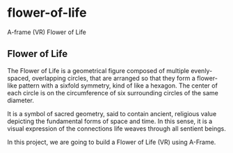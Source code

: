 # flower-of-life
A-frame (VR) Flower of Life

## Flower of Life
The Flower of Life is a geometrical figure composed of multiple evenly-spaced, overlapping circles, that are arranged so that they form a flower-like pattern with a sixfold symmetry, kind of like a hexagon. The center of each circle is on the circumference of six surrounding circles of the same diameter.

It is a symbol of sacred geometry, said to contain ancient, religious value depicting the fundamental forms of space and time. In this sense, it is a visual expression of the connections life weaves through all sentient beings.

In this project, we are going to build a Flower of Life (VR) using A-Frame.

